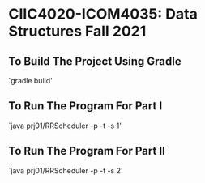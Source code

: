# CIIC4020-ICOM4035: Data Structures Fall 2021
## To Build The Project Using Gradle
`gradle build'

## To Run The Program For Part I
`java prj01/RRScheduler -p <numberofthreads> -t <numberofiterations>-s 1'

## To Run The Program For Part II
`java prj01/RRScheduler -p <numberofthreads> -t <numberofiterations>-s 2'
